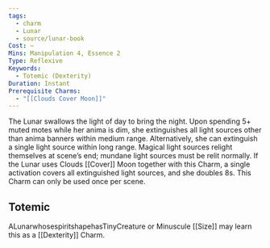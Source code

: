 ```yaml
---
tags:
  - charm
  - Lunar
  - source/lunar-book
Cost: —
Mins: Manipulation 4, Essence 2
Type: Reflexive
Keywords:
  - Totemic (Dexterity)
Duration: Instant
Prerequisite Charms:
  - "[[Clouds Cover Moon]]"
---
```

The Lunar swallows the light of day to bring the night. Upon spending 5+ muted motes while her anima is dim, she extinguishes all light sources other than anima banners within medium range. Alternatively, she can extinguish a single light source within long range. Magical light sources relight themselves at scene’s end; mundane light sources must be relit normally. If the Lunar uses Clouds [[Cover]] Moon together with this Charm, a single activation covers all extinguished light sources, and she doubles 8s. This Charm can only be used once per scene. 
## Totemic 

ALunarwhosespiritshapehasTinyCreature or Minuscule [[Size]] may learn this as a [[Dexterity]] Charm.
